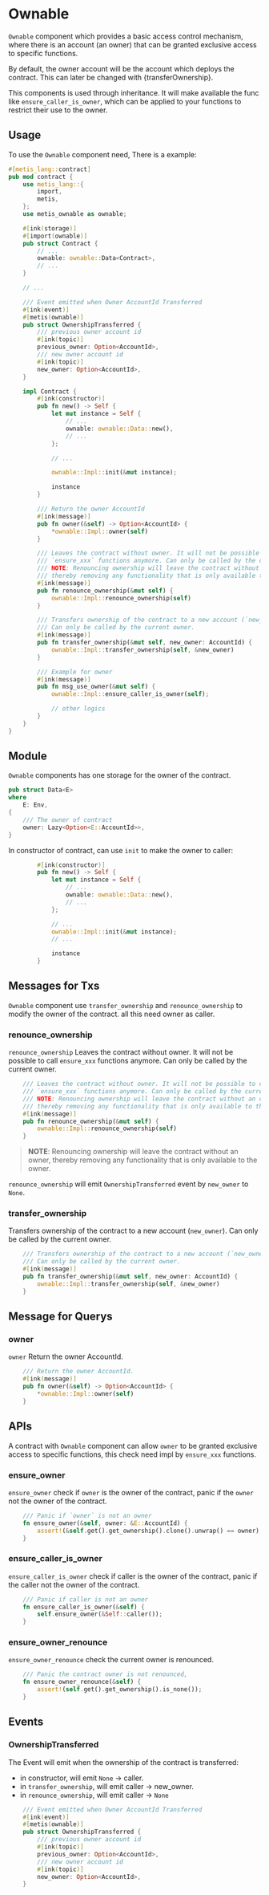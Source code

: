 # Ownable

`Ownable` component which provides a basic access control mechanism, where there is an account (an owner) that can be granted exclusive access to specific functions.

By default, the owner account will be the account which deploys the contract. This can later be changed with {transferOwnership}.

This components is used through inheritance. It will make available the func like `ensure_caller_is_owner`, which can be applied to your functions to restrict their use to the owner.

## Usage

To use the `Ownable` component need, There is a example:

```rust
#[metis_lang::contract]
pub mod contract {
    use metis_lang::{
        import,
        metis,
    };
    use metis_ownable as ownable;

    #[ink(storage)]
    #[import(ownable)]
    pub struct Contract {
        // ...
        ownable: ownable::Data<Contract>,
        // ...
    }

    // ...

    /// Event emitted when Owner AccountId Transferred
    #[ink(event)]
    #[metis(ownable)]
    pub struct OwnershipTransferred {
        /// previous owner account id
        #[ink(topic)]
        previous_owner: Option<AccountId>,
        /// new owner account id
        #[ink(topic)]
        new_owner: Option<AccountId>,
    }

    impl Contract {
        #[ink(constructor)]
        pub fn new() -> Self {
            let mut instance = Self {
                // ...
                ownable: ownable::Data::new(),
                // ...
            };

            // ...

            ownable::Impl::init(&mut instance);

            instance
        }

        /// Return the owner AccountId
        #[ink(message)]
        pub fn owner(&self) -> Option<AccountId> {
            *ownable::Impl::owner(self)
        }

        /// Leaves the contract without owner. It will not be possible to call
        /// `ensure_xxx` functions anymore. Can only be called by the current owner.
        /// NOTE: Renouncing ownership will leave the contract without an owner,
        /// thereby removing any functionality that is only available to the owner.
        #[ink(message)]
        pub fn renounce_ownership(&mut self) {
            ownable::Impl::renounce_ownership(self)
        }

        /// Transfers ownership of the contract to a new account (`new_owner`).
        /// Can only be called by the current owner.
        #[ink(message)]
        pub fn transfer_ownership(&mut self, new_owner: AccountId) {
            ownable::Impl::transfer_ownership(self, &new_owner)
        }

        /// Example for owner
        #[ink(message)]
        pub fn msg_use_owner(&mut self) {
            ownable::Impl::ensure_caller_is_owner(self);

            // other logics
        }
    }
}
```

## Module

`Ownable` components has one storage for the owner of the contract.

```rust
pub struct Data<E>
where
    E: Env,
{
    /// The owner of contract
    owner: Lazy<Option<E::AccountId>>,
}
```

In constructor of contract, can use `init` to make the owner to caller:

```rust
        #[ink(constructor)]
        pub fn new() -> Self {
            let mut instance = Self {
                // ...
                ownable: ownable::Data::new(),
                // ...
            };

            // ...
            ownable::Impl::init(&mut instance);
            // ...

            instance
        }
```

## Messages for Txs

`Ownable` component use `transfer_ownership` and `renounce_ownership` to modify the owner of the contract.
all this need owner as caller.

### renounce_ownership

`renounce_ownership` Leaves the contract without owner. It will not be possible to call `ensure_xxx` functions anymore. Can only be called by the current owner.

```rust
    /// Leaves the contract without owner. It will not be possible to call
    /// `ensure_xxx` functions anymore. Can only be called by the current owner.
    /// NOTE: Renouncing ownership will leave the contract without an owner,
    /// thereby removing any functionality that is only available to the owner.
    #[ink(message)]
    pub fn renounce_ownership(&mut self) {
        ownable::Impl::renounce_ownership(self)
    }
```

> **NOTE**: Renouncing ownership will leave the contract without an owner, thereby removing any functionality that is only available to the owner.

`renounce_ownership` will emit `OwnershipTransferred` event by `new_owner` to `None`.

### transfer_ownership

Transfers ownership of the contract to a new account (`new_owner`). Can only be called by the current owner.

```rust
    /// Transfers ownership of the contract to a new account (`new_owner`).
    /// Can only be called by the current owner.
    #[ink(message)]
    pub fn transfer_ownership(&mut self, new_owner: AccountId) {
        ownable::Impl::transfer_ownership(self, &new_owner)
    }
```

## Message for Querys

### owner

`owner` Return the owner AccountId.

```rust
    /// Return the owner AccountId.
    #[ink(message)]
    pub fn owner(&self) -> Option<AccountId> {
        *ownable::Impl::owner(self)
    }
```

## APIs

A contract with `Ownable` component can allow `owner` to be granted exclusive access to specific functions, this check need impl by `ensure_xxx` functions.

### ensure_owner

`ensure_owner` check if `owner` is the owner of the contract, panic if the `owner` not the owner of the contract.

```rust
    /// Panic if `owner` is not an owner
    fn ensure_owner(&self, owner: &E::AccountId) {
        assert!(&self.get().get_ownership().clone().unwrap() == owner);
    }
```

### ensure_caller_is_owner

`ensure_caller_is_owner` check if caller is the owner of the contract, panic if the caller not the owner of the contract.

```rust
    /// Panic if caller is not an owner
    fn ensure_caller_is_owner(&self) {
        self.ensure_owner(&Self::caller());
    }
```

### ensure_owner_renounce

`ensure_owner_renounce` check the current owner is renounced.

```rust
    /// Panic the contract owner is not renounced,
    fn ensure_owner_renounce(&self) {
        assert!(self.get().get_ownership().is_none());
    }
```

## Events

### OwnershipTransferred

The Event will emit when the ownership of the contract is transferred:

- in constructor, will emit `None` -> caller.
- in `transfer_ownership`, will emit caller -> new_owner.
- in `renounce_ownership`, will emit caller -> `None`

```rust
    /// Event emitted when Owner AccountId Transferred
    #[ink(event)]
    #[metis(ownable)]
    pub struct OwnershipTransferred {
        /// previous owner account id
        #[ink(topic)]
        previous_owner: Option<AccountId>,
        /// new owner account id
        #[ink(topic)]
        new_owner: Option<AccountId>,
    }
```
